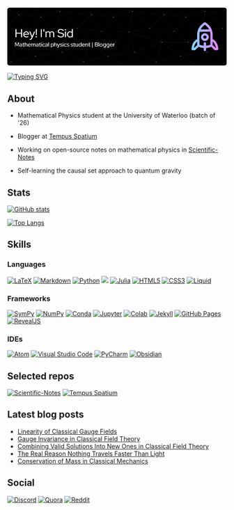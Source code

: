 ![Header](./github-header-image.png)

[![Typing SVG](https://readme-typing-svg.herokuapp.com?font=Mali&duration=2500&color=F7F7F7&multiline=true&height=170&lines=%E2%88%82%E1%B5%AA%E2%88%82%E1%B5%A1%F0%9D%9C%93+%3D+-+m%C2%B2%F0%9D%9C%93;Let+%E2%88%82%E1%B5%AA%E2%88%82%E1%B5%A1+%3D+(%CE%B3%E1%B5%A1%E2%88%82%E1%B5%AA)%C2%B2;%E2%87%92+%CE%B3%E1%B5%A1%CE%B3%E1%B5%9D+%2B+%CE%B3%E1%B5%9D%CE%B3%E1%B5%A1+%3D+2%CE%B7%E1%B5%A1%E1%B5%9D;(%CE%B3%E1%B5%A1%E2%88%82%E1%B5%AA)%C2%B2%F0%9D%9C%93+%3D+-+m%C2%B2%F0%9D%9C%93;(i%CE%B3%E1%B5%A1%E2%88%82%E1%B5%AA)%C2%B2%F0%9D%9C%93+%3D+m%C2%B2%F0%9D%9C%93;i%CE%B3%E1%B5%A1%E2%88%82%E1%B5%AA%F0%9D%9C%93+%3D+m%F0%9D%9C%93)](https://en.wikipedia.org/wiki/Dirac_equation)

<!--  
∂ᵪ∂ᵡ𝜓 = - m²𝜓
Let ∂ᵪ∂ᵡ = (γᵡ∂ᵪ)²
⇒ γᵡγᵝ + γᵝγᵡ = 2ηᵡᵝ
(γᵡ∂ᵪ)²𝜓 = - m²𝜓
(iγᵡ∂ᵪ)²𝜓 = m²𝜓
iγᵡ∂ᵪ𝜓 = m𝜓
-->

## About

- Mathematical Physics student at the University of Waterloo (batch of '26)

- Blogger at [Tempus Spatium](https://booodaness.github.io/tempus-spatium/)

- Working on open-source notes on mathematical physics in [Scientific-Notes](https://github.com/Booodaness/Scientific-Notes)

- Self-learning the causal set approach to quantum gravity

## Stats

[![GitHub stats](https://github-readme-stats.vercel.app/api?username=Booodaness&count_private=true&hide=prs,issues&theme=dark)](https://github.com/anuraghazra/github-readme-stats) 

[![Top Langs](https://github-readme-stats.vercel.app/api/top-langs/?username=Booodaness&layout=compact&count_private=true&hide=jupyter%20notebook,javascript,json&theme=dark)](https://github.com/anuraghazra/github-readme-stats)

## Skills

### Languages

[![LaTeX](https://img.shields.io/badge/LaTeX-47A141?style=for-the-badge&logo=LaTeX&logoColor=white)](https://www.latex-project.org/)
[![Markdown](https://img.shields.io/badge/Markdown-000000?style=for-the-badge&logo=markdown&logoColor=white)](https://www.markdownguide.org/getting-started/)
[![Python](https://img.shields.io/badge/Python-FFD43B?style=for-the-badge&logo=python&logoColor=blue)](https://www.python.org/)
<a href="https://www.sagemath.org"><img height="28" src="https://www.sagemath.org/pix/logo_sagemath+icon_oldstyle.png" /></a>
[![Julia](https://img.shields.io/badge/Julia-9558B2?style=for-the-badge&logo=julia&logoColor=white)](https://julialang.org/)
[![HTML5](https://img.shields.io/badge/HTML5-E34F26?style=for-the-badge&logo=html5&logoColor=white)](https://developer.mozilla.org/en-US/docs/Web/HTML)
[![CSS3](https://img.shields.io/badge/CSS3-1572B6?style=for-the-badge&logo=css3&logoColor=white)](https://developer.mozilla.org/en-US/docs/Web/CSS)
[![Liquid](https://img.shields.io/badge/liquid-8DB543?style=for-the-badge&logo=Shopify&logoColor=white)](https://shopify.github.io/liquid/)

### Frameworks

[![SymPy](https://img.shields.io/badge/SymPy-3B5526?style=for-the-badge&logo=SymPy&logoColor=white)](https://www.sympy.org/en/index.html)
[![NumPy](https://img.shields.io/badge/Numpy-777BB4?style=for-the-badge&logo=numpy&logoColor=white)](https://numpy.org/)
[![Conda](https://img.shields.io/badge/conda-342B029.svg?&style=for-the-badge&logo=anaconda&logoColor=white)](https://www.anaconda.com/)
[![Jupyter](https://img.shields.io/badge/Jupyter-F37626.svg?&style=for-the-badge&logo=Jupyter&logoColor=white)](https://jupyter.org/)
[![Colab](https://img.shields.io/badge/Colab-F9AB00?style=for-the-badge&logo=googlecolab&color=525252)](https://colab.research.google.com/)
[![Jekyll](https://img.shields.io/badge/Jekyll-CC0000?style=for-the-badge&logo=Jekyll&logoColor=white)](https://jekyllrb.com/)
[![GitHub Pages](https://img.shields.io/badge/GitHub%20Pages-222222?style=for-the-badge&logo=GitHub%20Pages&logoColor=white)](https://pages.github.com/)
[![RevealJS](https://img.shields.io/badge/reveal.js-F2E142?style=for-the-badge&logo=reveal.js&logoColor=000)](https://revealjs.com/)

### IDEs

[![Atom](https://img.shields.io/badge/Atom-66595C?style=for-the-badge&logo=Atom&logoColor=white)](https://atom.io/)
[![Visual Studio Code](https://img.shields.io/badge/Visual_Studio_Code-0078D4?style=for-the-badge&logo=visual%20studio%20code&logoColor=white)](https://code.visualstudio.com/)
[![PyCharm](https://img.shields.io/badge/PyCharm-000000.svg?&style=for-the-badge&logo=PyCharm&logoColor=white)](https://www.jetbrains.com/pycharm/)
[![Obsidian](https://img.shields.io/badge/Obsidian-483699?style=for-the-badge&logo=Obsidian&logoColor=white)](https://obsidian.md/)

## Selected repos

[![Scientific-Notes](https://github-readme-stats.vercel.app/api/pin/?username=Booodaness&repo=Scientific-Notes&show_owner=true&theme=dark)](https://github.com/Booodaness/Scientific-Notes) [![Tempus Spatium](https://github-readme-stats.vercel.app/api/pin/?username=Booodaness&repo=tempus-spatium&show_owner=true&theme=dark)](https://github.com/Booodaness/tempus-spatium)

## Latest blog posts
<!-- BLOG-POST-LIST:START -->
- [Linearity of Classical Gauge Fields](https://booodaness.github.io/tempus-spatium/linearity-classical-gauge-fields/)
- [Gauge Invariance in Classical Field Theory](https://booodaness.github.io/tempus-spatium/gauge-invariance-classical-field-theory/)
- [Combining Valid Solutions Into New Ones in Classical Field Theory](https://booodaness.github.io/tempus-spatium/combining-valid-solutions-classical-field-theory/)
- [The Real Reason Nothing Travels Faster Than Light](https://booodaness.github.io/tempus-spatium/real-reason-nothing-travels-faster-than-light/)
- [Conservation of Mass in Classical Mechanics](https://booodaness.github.io/tempus-spatium/conservation-of-mass-classical-mechanics/)
<!-- BLOG-POST-LIST:END -->

## Social
[![Discord](https://img.shields.io/badge/Discord-5865F2?style=for-the-badge&logo=discord&logoColor=white)](https://booodaness.github.io/psi-phi/)
[![Quora](https://img.shields.io/badge/Quora-%23B92B27.svg?&style=for-the-badge&logo=Quora&logoColor=white)](https://www.quora.com/profile/Siddhartha-Bhattacharjee-45)
[![Reddit](https://img.shields.io/badge/Reddit-FF4500?style=for-the-badge&logo=reddit&logoColor=white)](https://www.reddit.com/user/Booodaness)
